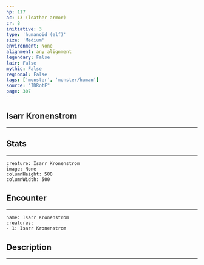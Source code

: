 ```yaml
---
hp: 117
ac: 13 (leather armor)
cr: 8
initiative: 3
type: 'humanoid (elf)'    
size: 'Medium'
environment: None
alignment: any alignment
legendary: False
lair: False
mythic: False
regional: False
tags: ['monster', 'monster/human']
source: "IDRotF"
page: 307
---
```


## Isarr Kronenstrom
---



## Stats
---

```statblock
creature: Isarr Kronenstrom
image: None
columnHeight: 500
columnWidth: 500
```

## Encounter
---

```encounter-table
name: Isarr Kronenstrom
creatures:
- 1: Isarr Kronenstrom
```

## Description
---




